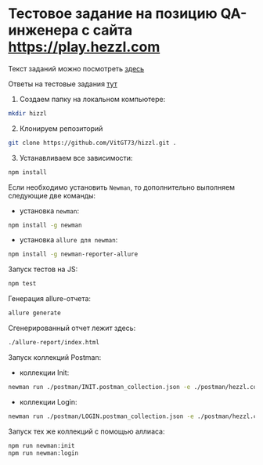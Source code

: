 # Тестовое задание на позицию QA-инженера с сайта https://play.hezzl.com

Текст заданий можно посмотреть [здесь](problems.md)

Ответы на тестовые задания [тут](answers.md)

1. Создаем папку на локальном компьютере:

 ```bash
mkdir hizzl
```
2. Клонируем репозиторий
```bash
git clone https://github.com/VitGT73/hizzl.git .

```
3. Устанавливаем все зависимости:
```bash
npm install
```
Если необходимо установить `Newman`, то дополнительно выполняем следующие две команды:

  * установка `newman`:
  ```bash
  npm install -g newman
  ```
  * установка `allure для newman`:
  ```bash
  npm install -g newman-reporter-allure
  ```


Запуск тестов на JS:

```bash
npm test
```

Генерация allure-отчета:
```bash
allure generate
```
Сгенерированный отчет лежит здесь:
   ```bash
   ./allure-report/index.html
   ```

Запуск коллекций Postman:

- коллекции Init:
```bash
newman run ./postman/INIT.postman_collection.json -e ./postman/hezzl.com.postman_environment.json -r cli,allure
```
- коллекции Login:
```bash
newman run ./postman/LOGIN.postman_collection.json -e ./postman/hezzl.com.postman_environment.json -r cli,allure

```
Запуск тех же коллекций с помощью аллиаса:
```bash
npm run newman:init
npm run newman:login
```
